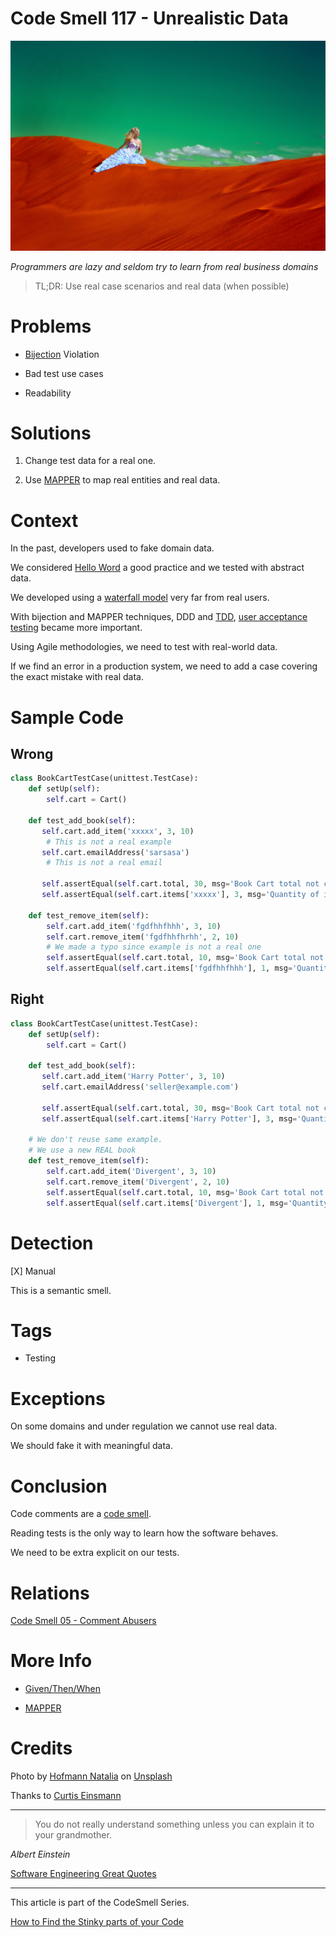 # Code Smell 117 - Unrealistic Data

![Code Smell 117 - Unrealistic Data](hofmann-natalia-lxrkrBx-c_o-unsplash.jpg)

*Programmers are lazy and seldom try to learn from real business domains*

> TL;DR: Use real case scenarios and real data (when possible)

# Problems

- [Bijection](../../Theory/The%20One%20and%20Only%20Software%20Design%20Principle/readme.md) Violation

- Bad test use cases

- Readability

# Solutions

1. Change test data for a real one.

2. Use [MAPPER](../../Theory/The%20One%20and%20Only%20Software%20Design%20Principle/readme.md) to map real entities and real data.

# Context

In the past, developers used to fake domain data.

We considered [Hello Word](../../TDD/We%20Should%20Get%20Rid%20of%20HelloWorld%20Forever/readme.md) a good practice and we tested with abstract data.

We developed using a [waterfall model](https://en.wikipedia.org/wiki/Waterfall_model) very far from real users.

With bijection and MAPPER techniques, DDD and [TDD](../../TDD%20Conference%202021/TDD%20Conference%202021%20-%20All%20Talks/readme.md), [user acceptance testing](https://en.wikipedia.org/wiki/Acceptance_testing) became more important.

Using Agile methodologies, we need to test with real-world data.

If we find an error in a production system, we need to add a case covering the exact mistake with real data.

# Sample Code

## Wrong

[Gist Url]: # (https://gist.github.com/mcsee/d9b312e97d7233738ea06f322ae41da1)
```python
class BookCartTestCase(unittest.TestCase):
    def setUp(self):
        self.cart = Cart()

    def test_add_book(self):
       self.cart.add_item('xxxxx', 3, 10)
        # This is not a real example
       self.cart.emailAddress('sarsasa')
        # This is not a real email

       self.assertEqual(self.cart.total, 30, msg='Book Cart total not correct after adding books')
       self.assertEqual(self.cart.items['xxxxx'], 3, msg='Quantity of items not correct after adding book')
 
    def test_remove_item(self):
        self.cart.add_item('fgdfhhfhhh', 3, 10)
        self.cart.remove_item('fgdfhhfhrhh', 2, 10)    
        # We made a typo since example is not a real one
        self.assertEqual(self.cart.total, 10, msg='Book Cart total not correct after removing book')
        self.assertEqual(self.cart.items['fgdfhhfhhh'], 1, msg='Quantity of books not correct after removing book')
```

## Right

[Gist Url]: # (https://gist.github.com/mcsee/539d4699db494d180219620b7baeedea)
```python
class BookCartTestCase(unittest.TestCase):
    def setUp(self):
        self.cart = Cart()

    def test_add_book(self):
       self.cart.add_item('Harry Potter', 3, 10)
       self.cart.emailAddress('seller@example.com')
       
       self.assertEqual(self.cart.total, 30, msg='Book Cart total not correct after adding books')
       self.assertEqual(self.cart.items['Harry Potter'], 3, msg='Quantity of items not correct after adding book')

    # We don't reuse same example.
    # We use a new REAL book
    def test_remove_item(self):
        self.cart.add_item('Divergent', 3, 10)
        self.cart.remove_item('Divergent', 2, 10)    
        self.assertEqual(self.cart.total, 10, msg='Book Cart total not correct after removing book')
        self.assertEqual(self.cart.items['Divergent'], 1, msg='Quantity of books not correct after removing book')

```

# Detection

[X] Manual

This is a semantic smell.

# Tags

- Testing		

# Exceptions

On some domains and under regulation we cannot use real data. 

We should fake it with meaningful data.

# Conclusion

Code comments are a [code smell](../../Code%20Smells/Code%20Smell%2005%20-%20Comment%20Abusers/readme.md).

Reading tests is the only way to learn how the software behaves.

We need to be extra explicit on our tests.

# Relations

[Code Smell 05 - Comment Abusers](../../Code%20Smells/Code%20Smell%2005%20-%20Comment%20Abusers/readme.md)

# More Info

- [Given/Then/When](https://en.wikipedia.org/wiki/Given-When-Then)

- [MAPPER](../../Theory/The%20One%20and%20Only%20Software%20Design%20Principle/readme.md)

# Credits

Photo by [Hofmann Natalia](https://unsplash.com/@natali333) on [Unsplash](https://unsplash.com/s/photos/surreal)

Thanks to [Curtis Einsmann](https://twitter.com/curtiseinsmann/status/1487118139196420099)
  
* * *

> You do not really understand something unless you can explain it to your grandmother.

_Albert Einstein_

[Software Engineering Great Quotes](../../Quotes/Software%20Engineering%20Great%20Quotes/readme.md)

* * *

This article is part of the CodeSmell Series.

[How to Find the Stinky parts of your Code](../../Code%20Smells/How%20to%20Find%20the%20Stinky%20parts%20of%20your%20Code/readme.md)